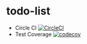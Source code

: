 # todo-list
- Circle CI [![CircleCI](https://circleci.com/gh/hovananhkim/todo-list/tree/main.svg?style=svg)](https://circleci.com/gh/hovananhkim/todo-list/tree/main)
- Test Coverage [![codecov](https://codecov.io/gh/hovananhkim/todo-list/branch/main/graph/badge.svg?token=IeqDlrCUEL)](https://codecov.io/gh/hovananhkim/todo-list)
